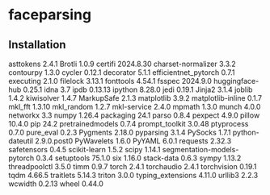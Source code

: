 # faceparsing

## Installation
asttokens                   2.4.1
Brotli                      1.0.9
certifi                     2024.8.30
charset-normalizer          3.3.2
contourpy                   1.3.0
cycler                      0.12.1
decorator                   5.1.1
efficientnet_pytorch        0.7.1
executing                   2.1.0
filelock                    3.13.1
fonttools                   4.54.1
fsspec                      2024.9.0
huggingface-hub             0.25.1
idna                        3.7
ipdb                        0.13.13
ipython                     8.28.0
jedi                        0.19.1
Jinja2                      3.1.4
joblib                      1.4.2
kiwisolver                  1.4.7
MarkupSafe                  2.1.3
matplotlib                  3.9.2
matplotlib-inline           0.1.7
mkl_fft                     1.3.10
mkl_random                  1.2.7
mkl-service                 2.4.0
mpmath                      1.3.0
munch                       4.0.0
networkx                    3.3
numpy                       1.26.4
packaging                   24.1
parso                       0.8.4
pexpect                     4.9.0
pillow                      10.4.0
pip                         24.2
pretrainedmodels            0.7.4
prompt_toolkit              3.0.48
ptyprocess                  0.7.0
pure_eval                   0.2.3
Pygments                    2.18.0
pyparsing                   3.1.4
PySocks                     1.7.1
python-dateutil             2.9.0.post0
PyWavelets                  1.6.0
PyYAML                      6.0.1
requests                    2.32.3
safetensors                 0.4.5
scikit-learn                1.5.2
scipy                       1.14.1
segmentation-models-pytorch 0.3.4
setuptools                  75.1.0
six                         1.16.0
stack-data                  0.6.3
sympy                       1.13.2
threadpoolctl               3.5.0
timm                        0.9.7
torch                       2.4.1
torchaudio                  2.4.1
torchvision                 0.19.1
tqdm                        4.66.5
traitlets                   5.14.3
triton                      3.0.0
typing_extensions           4.11.0
urllib3                     2.2.3
wcwidth                     0.2.13
wheel                       0.44.0

